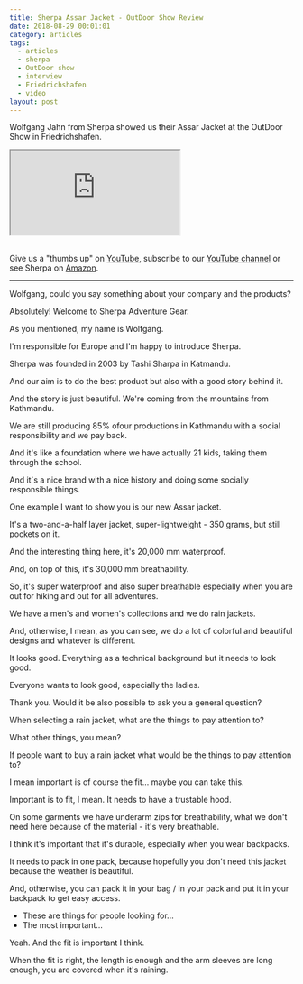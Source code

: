```yaml
---
title: Sherpa Assar Jacket - OutDoor Show Review
date: 2018-08-29 00:01:01
category: articles
tags:
  - articles
  - sherpa
  - OutDoor show
  - interview
  - Friedrichshafen
  - video
layout: post
---
```


Wolfgang Jahn from Sherpa showed us their Assar Jacket at the OutDoor Show in Friedrichshafen.

<div class="embed-responsive embed-responsive-16by9">
    <iframe class="embed-responsive-item" src="https://www.youtube.com/embed/bQJFWPtT2RI"></iframe>
</div>
<br>
<!--more-->

Give us a "thumbs up" on <a href="https://www.youtube.com/watch?v=bQJFWPtT2RI" rel="nofollow" target="_blank">YouTube</a>, subscribe to our <a rel="nofollow" target="_blank"  href="https://www.youtube.com/channel/UCnO9Q_m9EaOCrHmmQIBVBNw?sub_confirmation=1">YouTube channel</a> or see Sherpa on <a href="https://amzn.to/2AiH3E5" rel="nofollow" target="_blank">Amazon</a>.

---

Wolfgang, could you say something about your company and the products?

Absolutely! Welcome to Sherpa Adventure Gear.

As you mentioned, my name is Wolfgang.

I'm responsible for Europe and I'm happy to introduce Sherpa.

Sherpa was founded in 2003 by Tashi Sharpa in Katmandu.

And our aim is to do the best product but also with a good story behind it.

And the story is just beautiful. We're coming from the mountains from Kathmandu.

We are still producing 85% ofour productions in Kathmandu with a social responsibility and we pay back.

And it's like a foundation where we have actually
 21 kids, taking them through the school.

And it`s a nice brand with a nice history and doing some socially responsible things.

One example I want to show you is our new Assar jacket.

It's a two-and-a-half layer jacket, super-lightweight - 350 grams, but still pockets on it.

And the interesting thing here, it's 20,000 mm waterproof.

And, on top of this, it's 30,000 mm breathability.

So, it's super waterproof and also super breathable especially when you are out for hiking and out for all adventures.

We have a men's and women's collections and we do rain jackets.

And, otherwise, I mean, as you can see, we do a lot of colorful and beautiful designs and whatever is different.

It looks good. Everything as a technical background but it needs to look good.

Everyone wants to look good, especially the ladies.

Thank you. Would it be also possible to ask you a general question?

When selecting a rain jacket, what are the things to pay attention to?

What other things, you mean?

If people want to buy a rain jacket what would be the things to pay attention to?

I mean important is of course the fit... maybe you can take this.

Important is to fit, I mean. It needs to have a trustable hood.

On some garments we have underarm zips for breathability, what we don't need here because of the material - it's very breathable.

I think it's important that it's durable, especially when you wear backpacks.

It needs to pack in one pack, because hopefully you don't need this jacket because the weather is beautiful.

And, otherwise, you can pack it in your bag / in your pack and put it in your backpack to get easy access.

- These are things for people looking for...
- The most important...

Yeah. And the fit is important I think.

When the fit is right, the length is enough and the arm sleeves are long enough, you are covered when it's raining.
